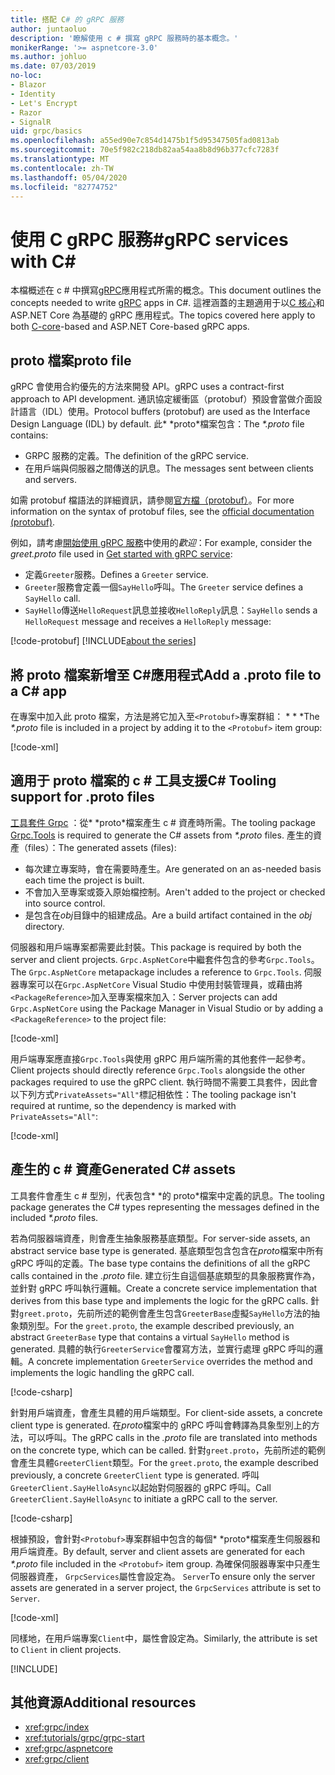 ```yaml
---
title: 搭配 C# 的 gRPC 服務
author: juntaoluo
description: '瞭解使用 c # 撰寫 gRPC 服務時的基本概念。'
monikerRange: '>= aspnetcore-3.0'
ms.author: johluo
ms.date: 07/03/2019
no-loc:
- Blazor
- Identity
- Let's Encrypt
- Razor
- SignalR
uid: grpc/basics
ms.openlocfilehash: a55ed90e7c854d1475b1f5d95347505fad0813ab
ms.sourcegitcommit: 70e5f982c218db82aa54aa8b8d96b377cfc7283f
ms.translationtype: MT
ms.contentlocale: zh-TW
ms.lasthandoff: 05/04/2020
ms.locfileid: "82774752"
---
```

# <a name="grpc-services-with-c"></a><span data-ttu-id="48ea7-103">使用 C gRPC 服務\#</span><span class="sxs-lookup"><span data-stu-id="48ea7-103">gRPC services with C\#</span></span>

<span data-ttu-id="48ea7-104">本檔概述在 c # 中撰寫[gRPC](https://grpc.io/docs/guides/)應用程式所需的概念。</span><span class="sxs-lookup"><span data-stu-id="48ea7-104">This document outlines the concepts needed to write [gRPC](https://grpc.io/docs/guides/) apps in C#.</span></span> <span data-ttu-id="48ea7-105">這裡涵蓋的主題適用于以[C 核心](https://grpc.io/blog/grpc-stacks)和 ASP.NET Core 為基礎的 gRPC 應用程式。</span><span class="sxs-lookup"><span data-stu-id="48ea7-105">The topics covered here apply to both [C-core](https://grpc.io/blog/grpc-stacks)-based and ASP.NET Core-based gRPC apps.</span></span>

## <a name="proto-file"></a><span data-ttu-id="48ea7-106">proto 檔案</span><span class="sxs-lookup"><span data-stu-id="48ea7-106">proto file</span></span>

<span data-ttu-id="48ea7-107">gRPC 會使用合約優先的方法來開發 API。</span><span class="sxs-lookup"><span data-stu-id="48ea7-107">gRPC uses a contract-first approach to API development.</span></span> <span data-ttu-id="48ea7-108">通訊協定緩衝區（protobuf）預設會當做介面設計語言（IDL）使用。</span><span class="sxs-lookup"><span data-stu-id="48ea7-108">Protocol buffers (protobuf) are used as the Interface Design Language (IDL) by default.</span></span> <span data-ttu-id="48ea7-109">此\* \*proto\*檔案包含：</span><span class="sxs-lookup"><span data-stu-id="48ea7-109">The *\*.proto* file contains:</span></span>

* <span data-ttu-id="48ea7-110">GRPC 服務的定義。</span><span class="sxs-lookup"><span data-stu-id="48ea7-110">The definition of the gRPC service.</span></span>
* <span data-ttu-id="48ea7-111">在用戶端與伺服器之間傳送的訊息。</span><span class="sxs-lookup"><span data-stu-id="48ea7-111">The messages sent between clients and servers.</span></span>

<span data-ttu-id="48ea7-112">如需 protobuf 檔語法的詳細資訊，請參閱[官方檔（protobuf）](https://developers.google.com/protocol-buffers/docs/proto3)。</span><span class="sxs-lookup"><span data-stu-id="48ea7-112">For more information on the syntax of protobuf files, see the [official documentation (protobuf)](https://developers.google.com/protocol-buffers/docs/proto3).</span></span>

<span data-ttu-id="48ea7-113">例如，請考慮[開始使用 gRPC 服務](xref:tutorials/grpc/grpc-start)中使用的*歡迎*：</span><span class="sxs-lookup"><span data-stu-id="48ea7-113">For example, consider the *greet.proto* file used in [Get started with gRPC service](xref:tutorials/grpc/grpc-start):</span></span>

* <span data-ttu-id="48ea7-114">定義`Greeter`服務。</span><span class="sxs-lookup"><span data-stu-id="48ea7-114">Defines a `Greeter` service.</span></span>
* <span data-ttu-id="48ea7-115">`Greeter`服務會定義一個`SayHello`呼叫。</span><span class="sxs-lookup"><span data-stu-id="48ea7-115">The `Greeter` service defines a `SayHello` call.</span></span>
* <span data-ttu-id="48ea7-116">`SayHello`傳送`HelloRequest`訊息並接收`HelloReply`訊息：</span><span class="sxs-lookup"><span data-stu-id="48ea7-116">`SayHello` sends a `HelloRequest` message and receives a `HelloReply` message:</span></span>

[!code-protobuf[](~/tutorials/grpc/grpc-start/sample/GrpcGreeter/Protos/greet.proto)]
[!INCLUDE[about the series](~/includes/code-comments-loc.md)]

## <a name="add-a-proto-file-to-a-c-app"></a><span data-ttu-id="48ea7-117">將 proto 檔案新增至 C\#應用程式</span><span class="sxs-lookup"><span data-stu-id="48ea7-117">Add a .proto file to a C\# app</span></span>

<span data-ttu-id="48ea7-118">在專案中加入此 proto 檔案，方法是將它加入至`<Protobuf>`專案群組： \* \* \*</span><span class="sxs-lookup"><span data-stu-id="48ea7-118">The *\*.proto* file is included in a project by adding it to the `<Protobuf>` item group:</span></span>

[!code-xml[](~/tutorials/grpc/grpc-start/sample/GrpcGreeter/GrpcGreeter.csproj?highlight=2&range=7-9)]

## <a name="c-tooling-support-for-proto-files"></a><span data-ttu-id="48ea7-119">適用于 proto 檔案的 c # 工具支援</span><span class="sxs-lookup"><span data-stu-id="48ea7-119">C# Tooling support for .proto files</span></span>

<span data-ttu-id="48ea7-120">[工具套件 Grpc](https://www.nuget.org/packages/Grpc.Tools/) ：從\* \*proto\*檔案產生 c # 資產時所需。</span><span class="sxs-lookup"><span data-stu-id="48ea7-120">The tooling package [Grpc.Tools](https://www.nuget.org/packages/Grpc.Tools/) is required to generate the C# assets from *\*.proto* files.</span></span> <span data-ttu-id="48ea7-121">產生的資產（files）：</span><span class="sxs-lookup"><span data-stu-id="48ea7-121">The generated assets (files):</span></span>

* <span data-ttu-id="48ea7-122">每次建立專案時，會在需要時產生。</span><span class="sxs-lookup"><span data-stu-id="48ea7-122">Are generated on an as-needed basis each time the project is built.</span></span>
* <span data-ttu-id="48ea7-123">不會加入至專案或簽入原始檔控制。</span><span class="sxs-lookup"><span data-stu-id="48ea7-123">Aren't added to the project or checked into source control.</span></span>
* <span data-ttu-id="48ea7-124">是包含在*obj*目錄中的組建成品。</span><span class="sxs-lookup"><span data-stu-id="48ea7-124">Are a build artifact contained in the *obj* directory.</span></span>

<span data-ttu-id="48ea7-125">伺服器和用戶端專案都需要此封裝。</span><span class="sxs-lookup"><span data-stu-id="48ea7-125">This package is required by both the server and client projects.</span></span> <span data-ttu-id="48ea7-126">`Grpc.AspNetCore`中繼套件包含的參考`Grpc.Tools`。</span><span class="sxs-lookup"><span data-stu-id="48ea7-126">The `Grpc.AspNetCore` metapackage includes a reference to `Grpc.Tools`.</span></span> <span data-ttu-id="48ea7-127">伺服器專案可以在`Grpc.AspNetCore` Visual Studio 中使用封裝管理員，或藉由將`<PackageReference>`加入至專案檔來加入：</span><span class="sxs-lookup"><span data-stu-id="48ea7-127">Server projects can add `Grpc.AspNetCore` using the Package Manager in Visual Studio or by adding a `<PackageReference>` to the project file:</span></span>

[!code-xml[](~/tutorials/grpc/grpc-start/sample/GrpcGreeter/GrpcGreeter.csproj?highlight=1&range=12)]

<span data-ttu-id="48ea7-128">用戶端專案應直接`Grpc.Tools`與使用 gRPC 用戶端所需的其他套件一起參考。</span><span class="sxs-lookup"><span data-stu-id="48ea7-128">Client projects should directly reference `Grpc.Tools` alongside the other packages required to use the gRPC client.</span></span> <span data-ttu-id="48ea7-129">執行時間不需要工具套件，因此會以下列方式`PrivateAssets="All"`標記相依性：</span><span class="sxs-lookup"><span data-stu-id="48ea7-129">The tooling package isn't required at runtime, so the dependency is marked with `PrivateAssets="All"`:</span></span>

[!code-xml[](~/tutorials/grpc/grpc-start/sample/GrpcGreeterClient/GrpcGreeterClient.csproj?highlight=3&range=9-11)]

## <a name="generated-c-assets"></a><span data-ttu-id="48ea7-130">產生的 c # 資產</span><span class="sxs-lookup"><span data-stu-id="48ea7-130">Generated C# assets</span></span>

<span data-ttu-id="48ea7-131">工具套件會產生 c # 型別，代表包含\* \*的 proto\*檔案中定義的訊息。</span><span class="sxs-lookup"><span data-stu-id="48ea7-131">The tooling package generates the C# types representing the messages defined in the included *\*.proto* files.</span></span>

<span data-ttu-id="48ea7-132">若為伺服器端資產，則會產生抽象服務基底類型。</span><span class="sxs-lookup"><span data-stu-id="48ea7-132">For server-side assets, an abstract service base type is generated.</span></span> <span data-ttu-id="48ea7-133">基底類型包含包含在*proto*檔案中所有 gRPC 呼叫的定義。</span><span class="sxs-lookup"><span data-stu-id="48ea7-133">The base type contains the definitions of all the gRPC calls contained in the *.proto* file.</span></span> <span data-ttu-id="48ea7-134">建立衍生自這個基底類型的具象服務實作為，並針對 gRPC 呼叫執行邏輯。</span><span class="sxs-lookup"><span data-stu-id="48ea7-134">Create a concrete service implementation that derives from this base type and implements the logic for the gRPC calls.</span></span> <span data-ttu-id="48ea7-135">針對`greet.proto`，先前所述的範例會產生包含`GreeterBase`虛擬`SayHello`方法的抽象類別型。</span><span class="sxs-lookup"><span data-stu-id="48ea7-135">For the `greet.proto`, the example described previously, an abstract `GreeterBase` type that contains a virtual `SayHello` method is generated.</span></span> <span data-ttu-id="48ea7-136">具體的執行`GreeterService`會覆寫方法，並實行處理 gRPC 呼叫的邏輯。</span><span class="sxs-lookup"><span data-stu-id="48ea7-136">A concrete implementation `GreeterService` overrides the method and implements the logic handling the gRPC call.</span></span>

[!code-csharp[](~/tutorials/grpc/grpc-start/sample/GrpcGreeter/Services/GreeterService.cs?name=snippet)]

<span data-ttu-id="48ea7-137">針對用戶端資產，會產生具體的用戶端類型。</span><span class="sxs-lookup"><span data-stu-id="48ea7-137">For client-side assets, a concrete client type is generated.</span></span> <span data-ttu-id="48ea7-138">在*proto*檔案中的 gRPC 呼叫會轉譯為具象型別上的方法，可以呼叫。</span><span class="sxs-lookup"><span data-stu-id="48ea7-138">The gRPC calls in the *.proto* file are translated into methods on the concrete type, which can be called.</span></span> <span data-ttu-id="48ea7-139">針對`greet.proto`，先前所述的範例會產生具體`GreeterClient`類型。</span><span class="sxs-lookup"><span data-stu-id="48ea7-139">For the `greet.proto`, the example described previously, a concrete `GreeterClient` type is generated.</span></span> <span data-ttu-id="48ea7-140">呼叫`GreeterClient.SayHelloAsync`以起始對伺服器的 gRPC 呼叫。</span><span class="sxs-lookup"><span data-stu-id="48ea7-140">Call `GreeterClient.SayHelloAsync` to initiate a gRPC call to the server.</span></span>

[!code-csharp[](~/tutorials/grpc/grpc-start/sample/GrpcGreeterClient/Program.cs?name=snippet)]

<span data-ttu-id="48ea7-141">根據預設，會針對`<Protobuf>`專案群組中包含的每個\* \*proto\*檔案產生伺服器和用戶端資產。</span><span class="sxs-lookup"><span data-stu-id="48ea7-141">By default, server and client assets are generated for each *\*.proto* file included in the `<Protobuf>` item group.</span></span> <span data-ttu-id="48ea7-142">為確保伺服器專案中只產生伺服器資產， `GrpcServices`屬性會設定為。 `Server`</span><span class="sxs-lookup"><span data-stu-id="48ea7-142">To ensure only the server assets are generated in a server project, the `GrpcServices` attribute is set to `Server`.</span></span>

[!code-xml[](~/tutorials/grpc/grpc-start/sample/GrpcGreeter/GrpcGreeter.csproj?highlight=2&range=7-9)]

<span data-ttu-id="48ea7-143">同樣地，在用戶端專案`Client`中，屬性會設定為。</span><span class="sxs-lookup"><span data-stu-id="48ea7-143">Similarly, the attribute is set to `Client` in client projects.</span></span>

[!INCLUDE[](~/includes/gRPCazure.md)]

## <a name="additional-resources"></a><span data-ttu-id="48ea7-144">其他資源</span><span class="sxs-lookup"><span data-stu-id="48ea7-144">Additional resources</span></span>

* <xref:grpc/index>
* <xref:tutorials/grpc/grpc-start>
* <xref:grpc/aspnetcore>
* <xref:grpc/client>
